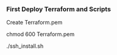 ### First Deploy Terraform and Scripts

Create Terraform.pem

chmod 600 Terraform.pem

./ssh_install.sh
